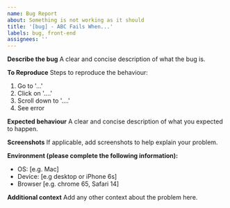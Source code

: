 ```yaml
---
name: Bug Report
about: Something is not working as it should
title: '[bug] - ABC Fails When...'
labels: bug, front-end
assignees: ''
---
```


**Describe the bug**
A clear and concise description of what the bug is.

**To Reproduce**
Steps to reproduce the behaviour:

1. Go to '...'
2. Click on '....'
3. Scroll down to '....'
4. See error

**Expected behaviour**
A clear and concise description of what you expected to happen.

**Screenshots**
If applicable, add screenshots to help explain your problem.

**Environment (please complete the following information):**

- OS: [e.g. Mac]
- Device: [e.g desktop or iPhone 6s]
- Browser [e.g. chrome 65, Safari 14]

**Additional context**
Add any other context about the problem here.
